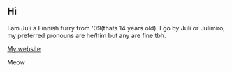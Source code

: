 ## Hi

I am Juli a Finnish furry from '09(thats 14 years old). I go by Juli or Julimiro, my preferred pronouns are he/him but any are fine tbh.

[My website](https://julimiro.eu)


Meow
